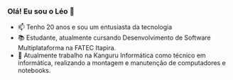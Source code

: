 ### Olá! Eu sou o Léo 🤠
- 📫 Tenho 20 anos e sou um entusiasta da tecnologia
- 📚 Estudante, atualmente cursando Desenvolvimento de Software Multiplataforma na FATEC Itapira.
- 🔧 Atualmente trabalho na Kanguru Informática como técnico em informática, realizando a montagem e manutenção de computadores e notebooks. 

<!---
leosartorelli1/leosartorelli1 is a ✨ special ✨ repository because its `README.md` (this file) appears on your GitHub profile.
You can click the Preview link to take a look at your changes.
--->
